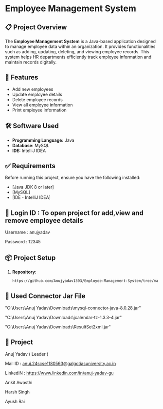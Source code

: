 # Employee Management System

## 📋 Project Overview

The **Employee Management System** is a Java-based application designed to manage employee data within an organization. It provides functionalities such as adding, updating, deleting, and viewing employee records. This system helps HR departments efficiently track employee information and maintain records digitally.

## 🚀 Features

- Add new employees
- Update employee details
- Delete employee records
- View all employee information
- Print employee information

## 🛠️ Software Used

- **Programming Language:** Java
- **Database:** MySQL 
- **IDE:** IntelliJ IDEA 
## ✅ Requirements

Before running this project, ensure you have the following installed:

- [Java JDK 8 or later]
- [MySQL]
- [IDE - IntelliJ IDEA]

## 🔐 Login ID : To open project for add,view and remove employee details 
Username : anujyadav

Password : 12345 

## 📦 Project Setup

1. **Repository:**
   ```bash
   https://github.com/Anujyadav1303/Employee-Management-System/tree/main 

## 📁 Used Connector Jar File 
"C:\Users\Anuj Yadav\Downloads\mysql-connector-java-8.0.28.jar"

"C:\Users\Anuj Yadav\Downloads\jcalendar-tz-1.3.3-4.jar"

"C:\Users\Anuj Yadav\Downloads\ResultSet2xml.jar"

## 🧔 Project 
 
 Anuj Yadav ( Leader ) 
  
  Mail ID : anuj.24scse1180563@galgotiasuniversity.ac.in 

  LinkedIN : https://www.linkedin.com/in/anuj-yadav-gu
 
 Ankit Awasthi

 Harsh Singh

 Ayush Rai
 
 

